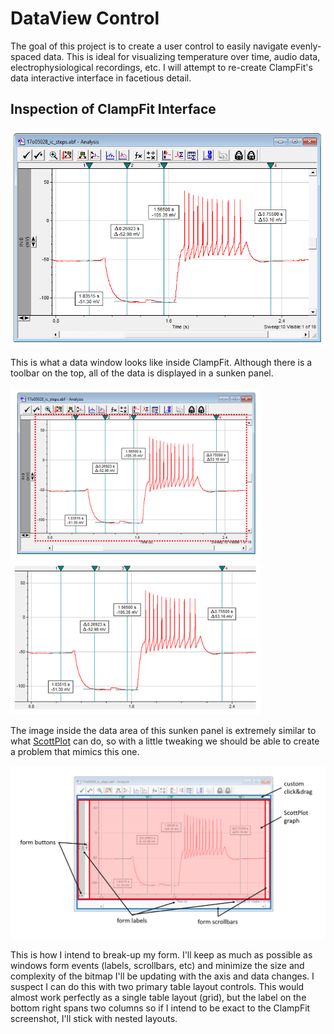 # DataView Control

The goal of this project is to create a user control to easily navigate evenly-spaced data. This is ideal for visualizing temperature over time, audio data, electrophysiological recordings, etc. I will attempt to re-create ClampFit's data interactive interface in facetious detail.

## Inspection of ClampFit Interface

![](clampfit2.png)

This is what a data window looks like inside ClampFit. Although there is a toolbar on the top, all of the data is displayed in a sunken panel. 

<img src="clampfit-needs-graphing.png" width="400"><img src="clampfit-graph.png" width="400">

The image inside the data area of this sunken panel is extremely similar to what [ScottPlot](https://github.com/swharden/ScottPlot) can do, so with a little tweaking we should be able to create a problem that mimics this one. 

<img src="plan.PNG">

This is how I intend to break-up my form. I'll keep as much as possible as windows form events (labels, scrollbars, etc) and minimize the size and complexity of the bitmap I'll be updating with the axis and data changes. I suspect I can do this with two primary table layout controls. This would almost work perfectly as a single table layout (grid), but the label on the bottom right spans two columns so if I intend to be exact to the ClampFit screenshot, I'll stick with nested layouts.

